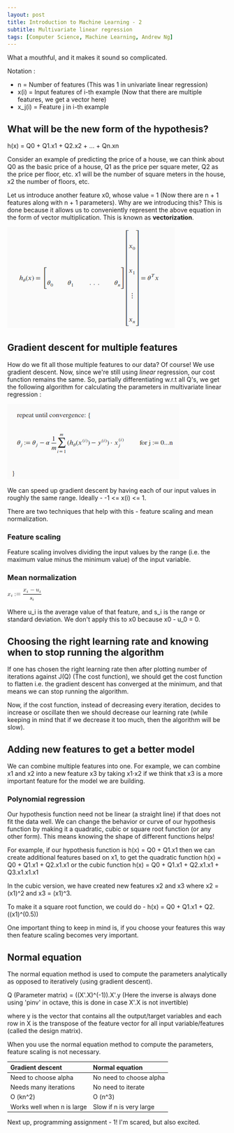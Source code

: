 ```yaml
---
layout: post
title: Introduction to Machine Learning - 2
subtitle: Multivariate linear regression 
tags: [Computer Science, Machine Learning, Andrew Ng]
---
```


What a mouthful, and it makes it sound so complicated.

Notation :
* n = Number of features (This was 1 in univariate linear regression)
* x(i) = Input feature*s* of i-th example (Now that there are multiple features, we get a vector here)
* x_j(i) = Feature j in i-th example

## What will be the new form of the hypothesis?

h(x) = Q0 + Q1.x1 + Q2.x2 + ... + Qn.xn

Consider an example of predicting the price of a house, we can think about Q0 as the basic price of a house, Q1 as the price per square meter, Q2 as the price per floor, etc. x1 will be the number of square meters in the house, x2 the number of floors, etc.

Let us introduce another feature x0, whose value = 1 (Now there are n + 1 features along with n + 1 parameters). Why are we introducing this? This is done because it allows us to conveniently represent the above equation in the form of vector multiplication. This is known as **vectorization**. 

![Vectorization of multivariate linear regression](/img/VMLR "Vectorization of multivariate linear regression")

## Gradient descent for multiple features

How do we fit all those multiple features to our data? Of course! We use gradient descent. Now, since we're still using _linear_ regression, our cost function remains the same. So, partially differentiating w.r.t all Q's, we get the following algorithm for calculating the parameters in multivariate linear regression : 

![Parameters for multivariate linear regression](/img/PMLR "Parameters for multivariate linear regression")

We can speed up gradient descent by having each of our input values in roughly the same range. Ideally - -1 <= x(i) <= 1.

There are two techniques that help with this - feature scaling and mean normalization. 

### Feature scaling 

Feature scaling involves dividing the input values by the range (i.e. the maximum value minus the minimum value) of the input variable.

### Mean normalization

![Mean normalization formula](/img/MN.png "Mean normalization formula")

Where u_i is the average value of that feature, and s_i is the range or standard deviation. We don't apply this to x0 because x0 - u_0 = 0.

## Choosing the right learning rate and knowing when to stop running the algorithm

If one has chosen the right learning rate then after plotting number of iterations against J(Q) (The cost function), we should get the cost function to flatten i.e. the gradient descent has converged at the minimum, and that means we can stop running the algorithm. 

Now, if the cost function, instead of decreasing every iteration, decides to increase or oscillate then we should decrease our learning rate (while keeping in mind that if we decrease it too much, then the algorithm will be slow).

## Adding new features to get a better model 

We can combine multiple features into one. For example, we can combine x1 and x2 into a new feature x3 by taking x1⋅x2 if we think that x3 is a more important feature for the model we are building.

### Polynomial regression

Our hypothesis function need not be linear (a straight line) if that does not fit the data well. We can change the behavior or curve of our hypothesis function by making it a quadratic, cubic or square root function (or any other form). This means knowing the shape of different functions helps! 

For example, if our hypothesis function is h(x) = Q0 + Q1.x1 then we can create additional features based on x1, to get the quadratic function h(x) = Q0 + Q1.x1 + Q2.x1.x1 or the cubic function h(x) = Q0 + Q1.x1 + Q2.x1.x1 + Q3.x1.x1.x1

In the cubic version, we have created new features x2 and x3 where x2 = (x1)^2 and x3 = (x1)^3.

To make it a square root function, we could do - h(x) = Q0 + Q1.x1 + Q2.((x1)^(0.5))

One important thing to keep in mind is, if you choose your features this way then feature scaling becomes very important.

## Normal equation

The normal equation method is used to compute the parameters analytically as opposed to iteratively (using gradient descent). 

Q (Parameter matrix) = ((X'.X)^(-1)).X'.y (Here the inverse is always done using 'pinv' in octave, this is done in case X'.X is not invertible)

where y is the vector that contains all the output/target variables and each row in X is the transpose of the feature vector for all input variable/features (called the design matrix). 

When you use the normal equation method to compute the parameters, feature scaling is not necessary. 



| Gradient descent | Normal equation |
| :--------------- | :-------------- |
| Need to choose alpha	| No need to choose alpha |
| Needs many iterations	| No need to iterate |
| O (kn^2) |	O (n^3) | 
| Works well when n is large |	Slow if n is very large |


Next up, programming assignment - 1! I'm scared, but also excited.
